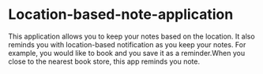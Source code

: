 # Location-based-note-application
This application allows you to keep your notes based on the location.
It also reminds you with location-based notification as you keep your notes.
For example, you would like to book and you save it as a reminder.When you close to the nearest book store, this app reminds you note.
